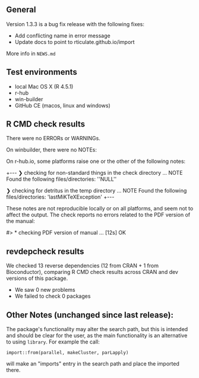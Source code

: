 ## General

Version 1.3.3 is a bug fix release with the following fixes:

* Add conflicting name in error message
* Update docs to point to rticulate.github.io/import

More info in `NEWS.md`


## Test environments

* local Mac OS X (R 4.5.1)
* r-hub 
* win-builder
* GitHub CE (macos, linux and windows)


## R CMD check results

There were no ERRORs or WARNINGs.

On winbuilder, there were no NOTEs:

On r-hub.io, some platforms raise one or the other of the following notes:

+---
❯ checking for non-standard things in the check directory ... NOTE
  Found the following files/directories:
    ''NULL''

❯ checking for detritus in the temp directory ... NOTE
  Found the following files/directories:
    'lastMiKTeXException'
+---

These notes are not reproducible locally or on all platforms, and seem not to affect the output. The check reports no errors related to the PDF version of the manual:

#> * checking PDF version of manual ... [12s] OK


## revdepcheck results

We checked 13 reverse dependencies (12 from CRAN + 1 from Bioconductor), comparing R CMD check results across CRAN and dev versions of this package.

 * We saw 0 new problems
 * We failed to check 0 packages


## Other Notes (unchanged since last release):

The package's functionality may alter the search path, but this is intended and should be clear for the user, as the main functionality is an alternative to using `library`. For example the call:

`import::from(parallel, makeCluster, parLapply)`

will make an "imports" entry in the search path and place the imported there.

